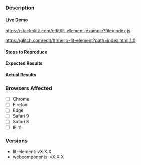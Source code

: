 <!--
If you are asking a question rather than filing a bug, try one of these instead:
- StackOverflow (https://stackoverflow.com/questions/tagged/polymer)
- Polymer Slack Channel (https://bit.ly/polymerslack)
- Mailing List (https://groups.google.com/forum/#!forum/polymer-dev)
-->
<!-- Instructions For Filing a Bug: https://github.com/Polymer/lit-element/blob/master/CONTRIBUTING.md#filing-bugs -->
### Description
<!-- Example: Error thrown when calling `appendChild` on Lit element -->

#### Live Demo
<!-- Stackblitz starting point (fork and edit) -->
https://stackblitz.com/edit/lit-element-example?file=index.js
<!-- glitch.me starting point (remix and edit -- must be logged in to persist!) -->
https://glitch.com/edit/#!/hello-lit-element?path=index.html:1:0
<!-- ...or provide your own repro URL -->

#### Steps to Reproduce
<!--
Example:

1. Create `my-element`
2. Append `my-element` to document.body
3. Create `div`.
4. Append `div` to `my-element`
-->


#### Expected Results
<!-- Example: No error is throw -->

#### Actual Results
<!-- Example: Error is thrown -->

### Browsers Affected
<!-- Check all that apply -->
- [ ] Chrome
- [ ] Firefox
- [ ] Edge
- [ ] Safari 9
- [ ] Safari 8
- [ ] IE 11

### Versions
<!--
`npm ls` will show the version of webcomponents.js and lit-element
-->
- lit-element: vX.X.X
- webcomponents: vX.X.X
